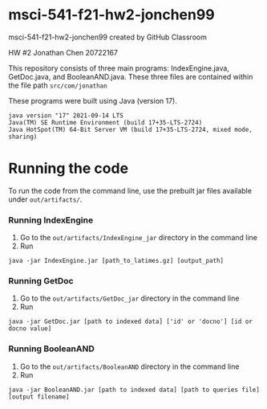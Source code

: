 # msci-541-f21-hw2-jonchen99
msci-541-f21-hw2-jonchen99 created by GitHub Classroom

HW #2
Jonathan Chen
20722167

This repository consists of three main programs: IndexEngine.java, GetDoc.java, and BooleanAND.java. These three files are contained within the file path `src/com/jonathan`

These programs were built using Java (version 17). 
```
java version "17" 2021-09-14 LTS
Java(TM) SE Runtime Environment (build 17+35-LTS-2724)
Java HotSpot(TM) 64-Bit Server VM (build 17+35-LTS-2724, mixed mode, sharing)
```

# Running the code
To run the code from the command line, use the prebuilt jar files available under `out/artifacts/`.

### Running IndexEngine
1. Go to the `out/artifacts/IndexEngine_jar` directory in the command line
2. Run 
```
java -jar IndexEngine.jar [path_to_latimes.gz] [output_path]
```

### Running GetDoc
1. Go to the `out/artifacts/GetDoc_jar` directory in the command line
2. Run 
```
java -jar GetDoc.jar [path to indexed data] ['id' or 'docno'] [id or docno value]
```

### Running BooleanAND
1. Go to the `out/artifacts/BooleanAND` directory in the command line
2. Run 
```
java -jar BooleanAND.jar [path to indexed data] [path to queries file] [output filename]
```



